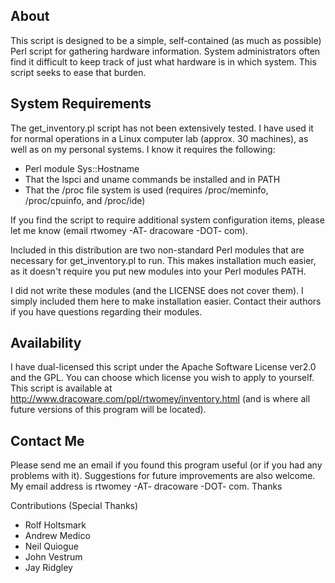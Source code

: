 About
-----
This script is designed to be a simple, self-contained (as much as possible) 
Perl script for gathering hardware information. System administrators often 
find it difficult to keep track of just what hardware is in which system. This 
script seeks to ease that burden.

System Requirements
-------------------
The get_inventory.pl script has not been extensively tested. I have used it 
for normal operations in a Linux computer lab (approx. 30 machines), as well 
as on my personal systems. I know it requires the following:

* Perl module Sys::Hostname
* That the lspci and uname commands be installed and in PATH
* That the /proc file system is used (requires /proc/meminfo, /proc/cpuinfo, and /proc/ide)

If you find the script to require additional system configuration items, 
please let me know (email rtwomey -AT- dracoware -DOT- com).

Included in this distribution are two non-standard Perl modules that are 
necessary for get_inventory.pl to run.  This makes installation much easier, 
as it doesn't require you put new modules into your Perl modules PATH.

I did not write these modules (and the LICENSE does not cover them).  I 
simply included them here to make installation easier.  Contact their authors 
if you have questions regarding their modules.

Availability
------------
I have dual-licensed this script under the Apache Software License ver2.0 and 
the GPL. You can choose which license you wish to apply to yourself. This 
script is available at http://www.dracoware.com/ppl/rtwomey/inventory.html 
(and is where all future versions of this program will be located).

Contact Me
----------
Please send me an email if you found this program useful (or if you had any 
problems with it). Suggestions for future improvements are also welcome. My 
email address is rtwomey -AT- dracoware -DOT- com. Thanks

Contributions (Special Thanks)

* Rolf Holtsmark
* Andrew Medico
* Neil Quiogue
* John Vestrum
* Jay Ridgley
